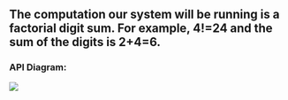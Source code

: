 ## The computation our system will be running is a factorial digit sum. For example, 4!=24 and the sum of the digits is 2+4=6.

### API Diagram:

![](https://github.com/EDOLK/CPS353-Project/src/assets/API_Diagram.PNG?raw=true)

